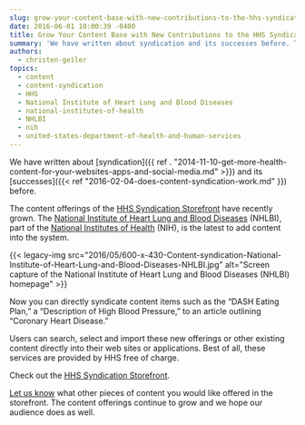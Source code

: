 ```yaml
---
slug: grow-your-content-base-with-new-contributions-to-the-hhs-syndication-storefront
date: 2016-06-01 10:00:39 -0400
title: Grow Your Content Base with New Contributions to the HHS Syndication Storefront
summary: 'We have written about syndication and its successes before. The content offerings of the HHS Syndication Storefront have recently grown. The National Institute of Heart Lung and Blood Diseases (NHLBI), part of the National Institutes of Health (NIH), is the latest to add content into the system.'
authors:
  - christen-geiler
topics:
  - content
  - content-syndication
  - HHS
  - National Institute of Heart Lung and Blood Diseases
  - national-institutes-of-health
  - NHLBI
  - nih
  - united-states-department-of-health-and-human-services
---
```


We have written about [syndication]({{ ref . "2014-11-10-get-more-health-content-for-your-websites-apps-and-social-media.md" >}}) and its [successes]({{< ref "2016-02-04-does-content-syndication-work.md" }}) before.

The content offerings of the [HHS Syndication Storefront](https://syndication.hhs.gov/) have recently grown. The [National Institute of Heart Lung and Blood Diseases](http://www.nhlbi.nih.gov/) (NHLBI), part of the [National Institutes of Health](https://www.nih.gov/) (NIH), is the latest to add content into the system.

{{< legacy-img src="2016/05/600-x-430-Content-syndication-National-Institute-of-Heart-Lung-and-Blood-Diseases-NHLBI.jpg" alt="Screen capture of the National Institute of Heart Lung and Blood Diseases (NHLBI) homepage" >}}

Now you can directly syndicate content items such as the “DASH Eating Plan,” a “Description of High Blood Pressure,” to an article outlining “Coronary Heart Disease.&#8221;

Users can search, select and import these new offerings or other existing content directly into their web sites or applications. Best of all, these services are provided by HHS free of charge.

Check out the [HHS Syndication Storefront](https://syndication.hhs.gov/).

[Let us know](mailto:Syndication@nih.gov) what other pieces of content you would like offered in the storefront. The content offerings continue to grow and we hope our audience does as well.
